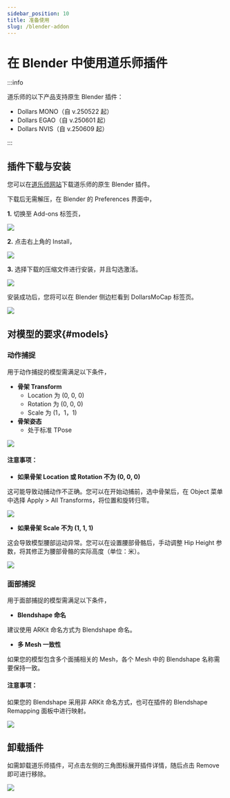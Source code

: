 ```yaml
---
sidebar_position: 10
title: 准备使用
slug: /blender-addon
---
```


# 在 Blender 中使用道乐师插件

:::info

道乐师的以下产品支持原生 Blender 插件：

- Dollars MONO（自 v.250522 起）
- Dollars EGAO（自 v.250601 起）
- Dollars NVIS（自 v.250609 起）

:::


## 插件下载与安装

您可以在[道乐师网站](https://www.sunnyview.tech/download)下载道乐师的原生 Blender 插件。

下载后无需解压，在 Blender 的 Preferences 界面中，

**1.** 切换至 Add-ons 标签页，

![](../../img/2025_05_21_20_35_27.png)

**2.** 点击右上角的 Install，

![](../../img/2025_05_21_20_35_272.png)

**3.** 选择下载的压缩文件进行安装，并且勾选激活。

![](../../img/2025_05_21_20_39_55.png)

安装成功后，您将可以在 Blender 侧边栏看到 DollarsMoCap 标签页。

![](../../img/2025_05_21_20_40_59.png)

## 对模型的要求{#models}

### 动作捕捉

用于动作捕捉的模型需满足以下条件，

- **骨架 Transform**
    - Location 为 (0, 0, 0)
    - Rotation 为 (0, 0, 0)
    - Scale 为 (1，1，1)
- **骨架姿态**
    - 处于标准 TPose

![](../../img/2025_05_21_20_49_41.png)

#### 注意事项：

- **如果骨架 Location 或 Rotation 不为 (0, 0, 0)**

这可能导致动捕动作不正确。您可以在开始动捕前，选中骨架后，在 Object 菜单中选择 Apply > All Transforms，将位置和旋转归零。

![](../../img/2025-05-2121-13-16-991.gif)

- **如果骨架 Scale 不为 (1, 1, 1)**

这会导致模型腰部运动异常。您可以在设置腰部骨骼后，手动调整 Hip Height 参数，将其修正为腰部骨骼的实际高度（单位：米）。

![](../../img/2025_05_21_21_39_00.png)

### 面部捕捉

用于面部捕捉的模型需满足以下条件，

- **Blendshape 命名**

建议使用 ARKit 命名方式为 Blendshape 命名。

- **多 Mesh 一致性**

如果您的模型包含多个面捕相关的 Mesh，各个 Mesh 中的 Blendshape 名称需要保持一致。

#### 注意事项：

如果您的 Blendshape 采用非 ARKit 命名方式，也可在插件的 Blendshape Remapping 面板中进行映射。

![](../../img/2025_05_21_21_40_02.png)

## 卸载插件

如需卸载道乐师插件，可点击左侧的三角图标展开插件详情，随后点击 Remove 即可进行移除。

![](../../img/2025_05_22_10_51_52.png)
